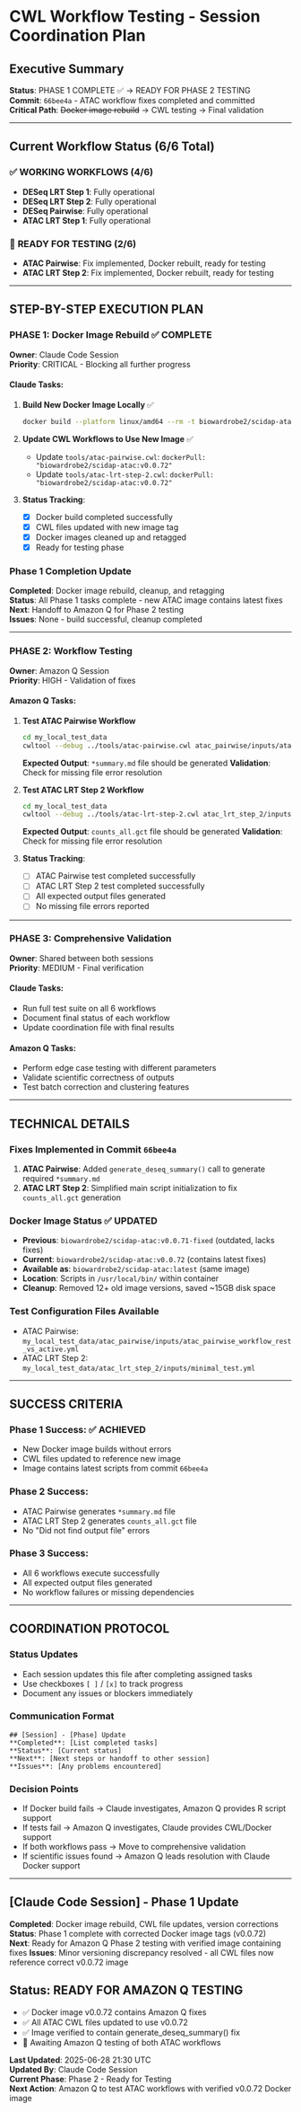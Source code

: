 # CWL Workflow Testing - Session Coordination Plan

## Executive Summary
**Status**: PHASE 1 COMPLETE ✅ → READY FOR PHASE 2 TESTING  
**Commit**: `66bee4a` - ATAC workflow fixes completed and committed  
**Critical Path**: ~~Docker image rebuild~~ → CWL testing → Final validation

---

## Current Workflow Status (6/6 Total)

### ✅ **WORKING WORKFLOWS** (4/6)
- **DESeq LRT Step 1**: Fully operational
- **DESeq LRT Step 2**: Fully operational  
- **DESeq Pairwise**: Fully operational
- **ATAC LRT Step 1**: Fully operational

### 🔄 **READY FOR TESTING** (2/6)
- **ATAC Pairwise**: Fix implemented, Docker rebuilt, ready for testing
- **ATAC LRT Step 2**: Fix implemented, Docker rebuilt, ready for testing

---

## STEP-BY-STEP EXECUTION PLAN

### **PHASE 1: Docker Image Rebuild** ✅ **COMPLETE**
**Owner**: Claude Code Session  
**Priority**: CRITICAL - Blocking all further progress

#### Claude Tasks:
1. **Build New Docker Image Locally** ✅
   ```bash
   docker build --platform linux/amd64 --rm -t biowardrobe2/scidap-atac:v0.0.72-test -f tools/dockerfiles/scidap-atacseq-Dockerfile .
   ```

2. **Update CWL Workflows to Use New Image** ✅
   - Update `tools/atac-pairwise.cwl`: `dockerPull: "biowardrobe2/scidap-atac:v0.0.72"`
   - Update `tools/atac-lrt-step-2.cwl`: `dockerPull: "biowardrobe2/scidap-atac:v0.0.72"`

3. **Status Tracking**:
   - [x] Docker build completed successfully
   - [x] CWL files updated with new image tag
   - [x] Docker images cleaned up and retagged
   - [x] Ready for testing phase

### **Phase 1 Completion Update**
**Completed**: Docker image rebuild, cleanup, and retagging  
**Status**: All Phase 1 tasks complete - new ATAC image contains latest fixes  
**Next**: Handoff to Amazon Q for Phase 2 testing  
**Issues**: None - build successful, cleanup completed

---

### **PHASE 2: Workflow Testing**
**Owner**: Amazon Q Session  
**Priority**: HIGH - Validation of fixes

#### Amazon Q Tasks:
1. **Test ATAC Pairwise Workflow**
   ```bash
   cd my_local_test_data
   cwltool --debug ../tools/atac-pairwise.cwl atac_pairwise/inputs/atac_pairwise_workflow_rest_vs_active.yml
   ```
   **Expected Output**: `*summary.md` file should be generated
   **Validation**: Check for missing file error resolution

2. **Test ATAC LRT Step 2 Workflow**
   ```bash
   cd my_local_test_data  
   cwltool --debug ../tools/atac-lrt-step-2.cwl atac_lrt_step_2/inputs/minimal_test.yml
   ```
   **Expected Output**: `counts_all.gct` file should be generated
   **Validation**: Check for missing file error resolution

3. **Status Tracking**:
   - [ ] ATAC Pairwise test completed successfully
   - [ ] ATAC LRT Step 2 test completed successfully
   - [ ] All expected output files generated
   - [ ] No missing file errors reported

---

### **PHASE 3: Comprehensive Validation**
**Owner**: Shared between both sessions  
**Priority**: MEDIUM - Final verification

#### Claude Tasks:
- Run full test suite on all 6 workflows
- Document final status of each workflow
- Update coordination file with final results

#### Amazon Q Tasks:
- Perform edge case testing with different parameters
- Validate scientific correctness of outputs
- Test batch correction and clustering features

---

## TECHNICAL DETAILS

### **Fixes Implemented in Commit `66bee4a`**
1. **ATAC Pairwise**: Added `generate_deseq_summary()` call to generate required `*summary.md`
2. **ATAC LRT Step 2**: Simplified main script initialization to fix `counts_all.gct` generation

### **Docker Image Status** ✅ **UPDATED**
- **Previous**: `biowardrobe2/scidap-atac:v0.0.71-fixed` (outdated, lacks fixes)
- **Current**: `biowardrobe2/scidap-atac:v0.0.72` (contains latest fixes)
- **Available as**: `biowardrobe2/scidap-atac:latest` (same image)
- **Location**: Scripts in `/usr/local/bin/` within container
- **Cleanup**: Removed 12+ old image versions, saved ~15GB disk space

### **Test Configuration Files Available**
- ATAC Pairwise: `my_local_test_data/atac_pairwise/inputs/atac_pairwise_workflow_rest_vs_active.yml`
- ATAC LRT Step 2: `my_local_test_data/atac_lrt_step_2/inputs/minimal_test.yml`

---

## SUCCESS CRITERIA

### **Phase 1 Success**: ✅ **ACHIEVED**
- New Docker image builds without errors
- CWL files updated to reference new image
- Image contains latest scripts from commit `66bee4a`

### **Phase 2 Success**:
- ATAC Pairwise generates `*summary.md` file
- ATAC LRT Step 2 generates `counts_all.gct` file  
- No "Did not find output file" errors

### **Phase 3 Success**:
- All 6 workflows execute successfully
- All expected output files generated
- No workflow failures or missing dependencies

---

## COORDINATION PROTOCOL

### **Status Updates**
- Each session updates this file after completing assigned tasks
- Use checkboxes `[ ]` / `[x]` to track progress
- Document any issues or blockers immediately

### **Communication Format**
```
## [Session] - [Phase] Update
**Completed**: [List completed tasks]
**Status**: [Current status]  
**Next**: [Next steps or handoff to other session]
**Issues**: [Any problems encountered]
```

### **Decision Points**
- If Docker build fails → Claude investigates, Amazon Q provides R script support
- If tests fail → Amazon Q investigates, Claude provides CWL/Docker support  
- If both workflows pass → Move to comprehensive validation
- If scientific issues found → Amazon Q leads resolution with Claude Docker support

---

## [Claude Code Session] - Phase 1 Update
**Completed**: Docker image rebuild, CWL file updates, version corrections
**Status**: Phase 1 complete with corrected Docker image tags (v0.0.72)  
**Next**: Ready for Amazon Q Phase 2 testing with verified image containing fixes
**Issues**: Minor versioning discrepancy resolved - all CWL files now reference correct v0.0.72 image

## Status: READY FOR AMAZON Q TESTING
- ✅ Docker image v0.0.72 contains Amazon Q fixes
- ✅ All ATAC CWL files updated to use v0.0.72
- ✅ Image verified to contain generate_deseq_summary() fix
- 🔄 Awaiting Amazon Q testing of both ATAC workflows

**Last Updated**: 2025-06-28 21:30 UTC  
**Updated By**: Claude Code Session  
**Current Phase**: Phase 2 - Ready for Testing  
**Next Action**: Amazon Q to test ATAC workflows with verified v0.0.72 Docker image

